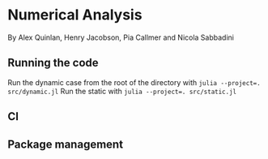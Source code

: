 # Numerical Analysis

By Alex Quinlan, Henry Jacobson, Pia Callmer and Nicola Sabbadini

## Running the code
Run the dynamic case from the root of the directory with `julia --project=. src/dynamic.jl`
Run the static with `julia --project=. src/static.jl`

## CI

## Package management

